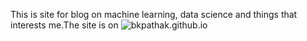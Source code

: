 This is site for blog on machine learning, data science and things that interests me.The site is on ![bkpathak.github.io](http://bkpathak.github.io/)